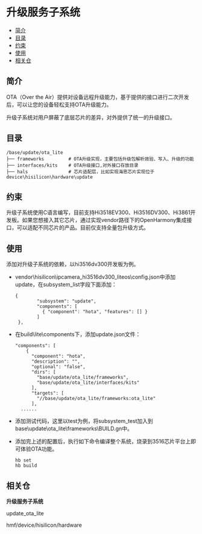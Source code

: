 # 升级服务子系统<a name="ZH-CN_TOPIC_0000001051224339"></a>

-   [简介](#section11660541593)
-   [目录](#section1464106163817)
-   [约束](#section1718733212019)
-   [使用](#section18867101215181)
-   [相关仓](#section68521336131912)

## 简介<a name="section11660541593"></a>

OTA（Over the Air）提供对设备远程升级能力，基于提供的接口进行二次开发后，可以让您的设备轻松支持OTA升级能力。

升级子系统对用户屏蔽了底层芯片的差异，对外提供了统一的升级接口。

## 目录<a name="section1464106163817"></a>

```
/base/update/ota_lite
├── frameworks         # OTA升级实现，主要包括升级包解析效验、写入、升级的功能
├── interfaces/kits    # OTA升级接口,对外接口存放目录
├── hals               # 芯片适配层，比如实现海思芯片实现位于device\hisilicon\hardware\update
```

## 约束<a name="section1718733212019"></a>

升级子系统使用C语言编写，目前支持Hi3518EV300、Hi3516DV300、Hi3861开发板。如果您想接入其它芯片，通过实现vendor路径下的OpenHarmony集成接口，可以适配不同芯片的产品。目前仅支持全量包升级方式。

## 使用<a name="section18867101215181"></a>

添加对升级子系统的依赖，以hi3516dv300开发板为例。

-   vendor\\hisilicon\\ipcamera\_hi3516dv300\_liteos\\config.json中添加update，在subsystem\_list字段下面添加：

    ```
    {
            "subsystem": "update",
            "components": [
              { "component": "hota", "features": [] }
            ]
     },
    ```


-   在build\\lite\\components下，添加update.json文件：

    ```
    "components": [
        {
          "component": "hota",
          "description": "",
          "optional": "false",
          "dirs": [
            "base/update/ota_lite/frameworks",
            "base/update/ota_lite/interfaces/kits"
          ],
          "targets": [
            "//base/update/ota_lite/frameworks:ota_lite"
          ],
      ......
    ```


-   添加测试代码，这里以test为例，将subsystem\_test加入到base\\update\\ota\_lite\\frameworks\\BUILD.gn中。

-   添加完上述的配置后，执行如下命令编译整个系统，烧录到3516芯片平台上即可体验OTA功能。

    ```
    hb set
    hb build
    ```


## 相关仓<a name="section68521336131912"></a>

**升级服务子系统**

update\_ota\_lite

hmf/device/hisilicon/hardware

